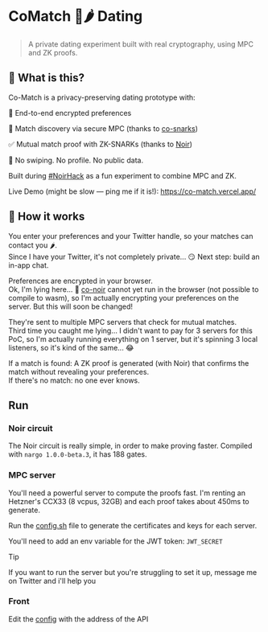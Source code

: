 # CoMatch 🍑🌶️ Dating

> A private dating experiment built with real cryptography, using MPC and ZK proofs.

## 🧠 What is this?

Co-Match is a privacy-preserving dating prototype with:

🔐 End-to-end encrypted preferences

🤝 Match discovery via secure MPC (thanks to [co-snarks](https://github.com/TaceoLabs/co-snarks/))

✅ Mutual match proof with ZK-SNARKs (thanks to [Noir](https://github.com/noir-lang/noir))

🙈 No swiping. No profile. No public data.

Built during [#NoirHack](https://www.noirhack.com/) as a fun experiment to combine MPC and ZK.

Live Demo (might be slow — ping me if it is!): https://co-match.vercel.app/

## 🧪 How it works

You enter your preferences and your Twitter handle, so your matches can contact you 🌶️.  
Since I have your Twitter, it's not completely private... 😏 Next step: build an in-app chat.

Preferences are encrypted in your browser.  
Ok, I'm lying here... 🙊 [co-noir](https://github.com/TaceoLabs/co-snarks/tree/main/co-noir/co-noir) cannot yet run in the browser (not possible to compile to wasm), so I'm actually encrypting your preferences on the server. But this will soon be changed!

They're sent to multiple MPC servers that check for mutual matches.  
Third time you caught me lying... I didn't want to pay for 3 servers for this PoC, so I'm actually running everything on 1 server, but it's spinning 3 local listeners, so it's kind of the same... 😂

If a match is found: A ZK proof is generated (with Noir) that confirms the match without revealing your preferences.  
If there's no match: no one ever knows.

## Run

### Noir circuit

The Noir circuit is really simple, in order to make proving faster. Compiled with `nargo 1.0.0-beta.3`, it has 188 gates.

### MPC server

You'll need a powerful server to compute the proofs fast. I'm renting an Hetzner's CCX33 (8 vcpus, 32GB) and each proof takes about 450ms to generate.

Run the [config.sh](./mpc-server/config.sh) file to generate the certificates and keys for each server.

You'll need to add an env variable for the JWT token: `JWT_SECRET`

> [!TIP]
> If you want to run the server but you're struggling to set it up, message me on Twitter and i'll help you

### Front

Edit the [config](./web-app/next.config.ts) with the address of the API
